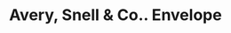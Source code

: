 ---
doi: 10.7916/D8P85Q2G
date_other: unknown
date_other_textual: unknown
form: printed ephemera
genre:
- Envelopes
name:
- Avery, Snell & Co.
object_in_context_url: https://biggert.cul.columbia.edu/items/view/ave_biggert_01680
subject_hierarchical_geographic:
- Schenectady, New York, United States
subject_name:
- Avery, Snell & Co.
title: Avery, Snell & Co.. Envelope
sort_title: Avery, Snell & Co.. Envelope
call_number: ave_biggert_01680
coordinates:
- 42.814166666666665,-73.93722222222223
pid: ave_biggert_01680
identifiers: ave_biggert_01680
permalink: /biggert/ave_biggert_01680/
layout: iiif-image-page
---
